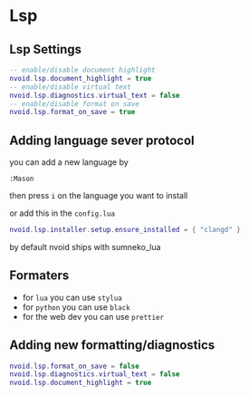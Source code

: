 # Lsp
## Lsp Settings
```lua
-- enable/disable document highlight
nvoid.lsp.document_highlight = true
-- enable/disable virtual text
nvoid.lsp.diagnostics.virtual_text = false
-- enable/disable format on save
nvoid.lsp.format_on_save = true
```

## Adding language sever protocol
you can add a new language by
```vim
:Mason
```
then press `i` on the language you want to install

or add this in the `config.lua`
```lua
nvoid.lsp.installer.setup.ensure_installed = { "clangd" }
```
by default nvoid ships with sumneko_lua

## Formaters
- for `lua` you can use `stylua`
- for `python` you can use `black`
- for the web dev you can use `prettier`

## Adding new formatting/diagnostics

```lua
nvoid.lsp.format_on_save = false
nvoid.lsp.diagnostics.virtual_text = false
nvoid.lsp.document_highlight = true
```
